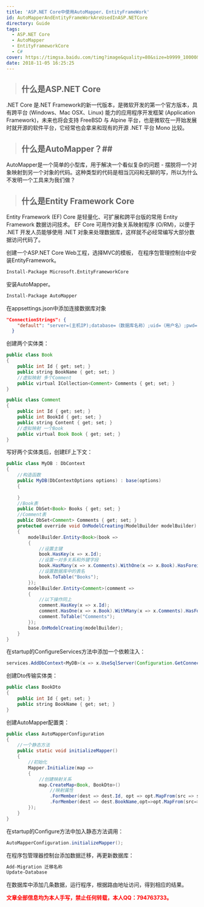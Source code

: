 ```yaml
---
title: 'ASP.NET Core中使用AutoMapper、EntityFrameWork'
id: AutoMapperAndEntityFrameWorkAreUsedInASP.NETCore
directory: Guide
tags:
  - ASP.NET Core
  - AutoMapper
  - EntityFrameworkCore
  - C#
cover: https://timgsa.baidu.com/timg?image&quality=80&size=b9999_10000&sec=1542093920&di=7f8e1193593a9caec4b24aeb3f23d631&imgtype=jpg&er=1&src=http%3A%2F%2Fold.bz55.com%2Fuploads%2Fallimg%2F121218%2F1-12121P92314.jpg
date: 2018-11-05 16:25:25
---
```

> ## 什么是ASP.NET Core ##
.NET Core 是.NET Framework的新一代版本，是微软开发的第一个官方版本，具有跨平台 (Windows、Mac OSX、Linux) 能力的应用程序开发框架 (Application Framework)，未来也将会支持 FreeBSD 与 Alpine 平台，也是微软在一开始发展时就开源的软件平台，它经常也会拿来和现有的开源 .NET 平台 Mono 比较。
> ## 什么是AutoMapper？##
AutoMapper是一个简单的小型库，用于解决一个看似复杂的问题 - 摆脱将一个对象映射到另一个对象的代码。这种类型的代码是相当沉闷和无聊的写，所以为什么不发明一个工具来为我们做？
> ## 什么是Entity Framework Core ##
Entity Framework (EF) Core 是轻量化、可扩展和跨平台版的常用 Entity Framework 数据访问技术。
EF Core 可用作对象关系映射程序 (O/RM)，以便于 .NET 开发人员能够使用 .NET 对象来处理数据库，这样就不必经常编写大部分数据访问代码了。

创建一个ASP.NET Core Web工程，选择MVC的模板，
在程序包管理控制台中安装EntityFramework。
```bash
Install-Package Microsoft.EntityFrameworkCore
```
安装AutoMapper。
```bash
Install-Package AutoMapper
```
在appsettings.json中添加连接数据库对象
```json
"ConnectionStrings": {
    "default": "server=(主机IP);database=（数据库名称）;uid=（用户名）;pwd=（密码）.;MultipleActiveResultSets=true;"
  }
```
创建两个实体类：
```java
public class Book
{
    public int Id { get; set; }
    public string BookName { get; set; }
    //虚拟映射 多个Comment
    public virtual ICollection<Comment> Comments { get; set; }
}
```
```java
public class Comment
{
    public int Id { get; set; }
    public int BookId { get; set; }
    public string Content { get; set; }
    //虚拟映射 一个Book
    public virtual Book Book { get; set; }
}
```
写好两个实体类后，创建EF上下文：
```java
public class MyDB : DbContext
{
    //构造函数
    public MyDB(DbContextOptions options) : base(options)
    {
        
    }
    //Book表
    public DbSet<Book> Books { get; set; }
    //Comment表
    public DbSet<Comment> Comments { get; set; }
    protected override void OnModelCreating(ModelBuilder modelBuilder)
    {
        modelBuilder.Entity<Book>(book =>
        {
            //设置主键
            book.HasKey(x => x.Id);
            //设置一对多关系和外键字段
            book.HasMany(x => x.Comments).WithOne(x => x.Book).HasForeignKey(x => x.BookId);
            //设置数据库中的表名
            book.ToTable("Books");
        });
        modelBuilder.Entity<Comment>(comment =>
        {
            //以下操作同上
            comment.HasKey(x => x.Id);
            comment.HasOne(x => x.Book).WithMany(x => x.Comments).HasForeignKey(x => x.BookId);
            comment.ToTable("Comments");
        });
        base.OnModelCreating(modelBuilder);
    }
}
```
在startup的ConfigureServices方法中添加一个依赖注入：
```java
services.AddDbContext<MyDB>(x => x.UseSqlServer(Configuration.GetConnectionString("default")));
```
创建Dto传输实体类：
```java
public class BookDto
{
    public int Id { get; set; }
    public string BookName { get; set; }
}
```
创建AutoMapper配置类：
```java
public class AutoMapperConfiguration
{
    //一个静态方法
    public static void initializeMapper()
    {
        //初始化
        Mapper.Initialize(map =>
        {
            //创建映射关系
            map.CreateMap<Book, BookDto>()
                //映射属性
                .ForMember(dest => dest.Id, opt => opt.MapFrom(src => src.Id))
                .ForMember(dest => dest.BookName,opt=>opt.MapFrom(src=>src.BookName));
        });
    }
}
```
在startup的Configure方法中加入静态方法调用：
```java
AutoMapperConfiguration.initializeMapper();
```
在程序包管理器控制台添加数据迁移，再更新数据库：
```bash
Add-Migration 迁移名称
Update-Database
```
在数据库中添加几条数据，运行程序，根据路由地址访问，得到相应的结果。

<b><font color="FF0000">文章全部信息均为本人手写，禁止任何转载，本人QQ：794763733。</font></b>